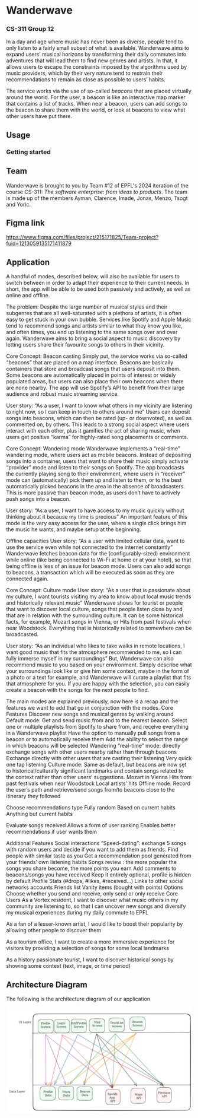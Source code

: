 # Wanderwave
### CS-311 Group 12

In a day and age where music has never been as diverse, people tend to only listen to a fairly small subset 
of what is available. Wanderwave aims to expand users’ musical horizons by transforming their daily commutes
into adventures that will lead them to find new genres and artists. In that, it allows users to escape the
constraints imposed by the algorithms used by music providers, which by their very nature tend to restrain 
their recommendations to remain as close as possible to users’ habits.

The service works via the use of so-called *beacons* that are placed virtually around the world. For the 
user, a beacon is like an interactive map marker that contains a list of tracks. When near a beacon,
users can add songs to the beacon to share them with the world, or look at beacons to view what other
users have put there.

## Usage

### Getting started

## Team
Wanderwave is brought to you by Team #12 of EPFL's 2024 iteration of the course
CS-311: *The software enterprise: from ideas to products*.
The team is made up of the members
Ayman, Clarence, Imade, Jonas, Menzo, Tsogt and Yoric.

## Figma link
https://www.figma.com/files/project/215171825/Team-project?fuid=1213059135171411879


## Application


A handful of modes, described below, will also be available for users to switch between in order to adapt their experience to their current needs. In short, the app will be able to be used both passively and actively, as well as online and offline.

The problem:
Despite the large number of musical styles and their subgenres that are all well-saturated with a plethora of artists, it is often easy to get stuck in your own bubble. Services like Spotify and Apple Music tend to recommend songs and artists similar to what they know you like, and often times, you end up listening to the same songs over and over again. Wanderwave aims to bring a social aspect to music discovery by letting users share their favourite songs to others in their vicinity.

Core Concept: Beacon casting
Simply put, the service works via so-called “beacons” that are placed on a map interface. Beacons are basically containers that store and broadcast songs that users deposit into them. Some beacons are automatically placed in points of interest or widely populated areas, but users can also place their own beacons when there are none nearby. The app will use Spotify’s API to benefit from their large audience and robust music streaming service.

User story: “As a user, I want to know what others in my vicinity are listening to right now, so I can keep in touch to others around me”
Users can deposit songs into beacons, which can then be rated (up- or downvoted), as well as commented on, by others. This leads to a strong social aspect where users interact with each other, plus it gamifies the act of sharing music, when users get positive “karma” for highly-rated song placements or comments.

Core Concept: Wandering mode
Wanderwave implements a “real-time” wandering mode, where users act as mobile beacons. Instead of depositing songs into a container, users that want to share their music simply activate “provider” mode and listen to their songs on Spotify. The app broadcasts the currently playing song to their environment, where users in “receiver” mode can (automatically) pick them up and listen to them, or to the best automatically picked beacons in the area in the absence of broadcasters. This is more passive than beacon mode, as users don’t have to actively push songs into a beacon.

User story: “As a user, I want to have access to my music quickly without thinking about it because my time is precious”
An important feature of this mode is the very easy access for the user, where a single click brings him the music he wants, and maybe setup at the beginning.

Offline capacities
User story: “As a user with limited cellular data, want to use the service even while not connected to the internet constantly”
Wanderwave fetches beacon data for the (configurably-sized) environment while online (like being connected to Wi-Fi at home or at your hotel), so that being offline is less of an issue for beacon mode. Users can also add songs to beacons, a transaction which will be executed as soon as they are connected again. 

Core Concept: Culture mode
User story: “As a user that is passionate about my culture, I want tourists visiting my area to know about local music trends and historically relevant music”
Wanderwave shows for tourist or people that want to discover local culture, songs that people listen close by and that are in relation with the surrounding culture. It can be some historical facts, for example, Mozart songs in Vienna, or Hits from past festivals when near Woodstock. Everything that is historically related to somewhere can be broadcasted.

User story: “As an individual who likes to take walks in remote locations, I want good music that fits the atmosphere recommended to me, so I can fully immerse myself in my surroundings”
But, Wanderwave can also recommend music to you based on your environment. Simply describe what your surroundings look like or give him some context, maybe in the form of a photo or a text for example, and Wanderwave will curate a playlist that fits that atmosphere for you. If you are happy with the selection, you can easily create a beacon with the songs for the next people to find. 

The main modes are explained previously, now here is a recap and the features we want to add that go in conjunction with the modes.
Core Features
Discover new songs and musical genres by walking around
Default mode: Get and send music from and to the nearest beacon.
Select one or multiple playlists from Spotify to share from, and receive everything in a Wanderwave playlist
Have the option to manually pull songs from a beacon or to automatically receive them
Add the ability to select the range in which beacons will be selected
Wandering “real-time” mode: directly exchange songs with other users nearby rather than through beacons
Exchange directly with other users that are casting their listening
Very quick one tap listening
Culture mode: Same as default, but beacons are now set to historical/culturally significant landmarks and contain songs related to the context rather than other users’ suggestions.
Mozart in Vienna
Hits from past festivals when near Woodstock
Local artists’ hits
Offline mode: Record the user’s path and retrieve/send songs from/to beacons close to the itinerary they followed

Choose recommendations type
Fully random
Based on current habits
Anything but current habits

Evaluate songs received
Allows a form of user ranking
Enables better recommendations if user wants them


Additional Features
Social interactions
“Speed-dating”: exchange 5 songs with random users and decide if you want to add them as friends.
Find people with similar taste as you
Get a recommendation pool generated from your friends’ own listening habits
Songs review : the more popular the songs you share become, the more points you earn
Add comments to beacons/songs you have received
Keep it entirely optional, profile is hidden by default
Profile
Stats (#drops, #likes, #received…)
Links to other social networks accounts
Friends list
Vanity items (bought with points)
Options
Choose whether you send and receive, only send or only receive
Core Users
As a Vortex resident, I want to discover what music others in my community are listening to, so that I can uncover new songs and diversify my musical experiences during my daily commute to EPFL

As a fan of a lesser-known artist, I would like to boost their popularity by allowing other people to discover them

As a tourism office, I want to create a more immersive experience for visitors by providing a selection of songs for some local landmarks

As a history passionate tourist, I want to discover historical songs by showing some context (text, image, or time period)

## Architecture Diagram

The following is the architecture diagram of our application

![architecture diagram](deliverables/M2/architectureDiagram.png)

